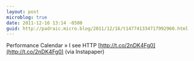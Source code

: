 ```yaml
---
layout: post
microblog: true
date: 2011-12-16 13:14 -0500
guid: http://padraic.micro.blog/2011/12/16/t147741334717992960.html
---
```

Performance Calendar » I see HTTP [http://t.co/2nDK4Fg0](http://t.co/2nDK4Fg0) (via Instapaper)
